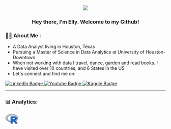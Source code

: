<div id="header" align="center">
  <img src="https://media.giphy.com/media/hpXdHPfFI5wTABdDx9/giphy.gif" width="300"/>
</div>
<h3 id="header" align="center">
 Hey there, I’m Elly. Welcome to my Github! 
</h3>

### :woman_technologist: About Me :
- A Data Analyst living in Houston, Texas
- Pursuing a Master of Science in Data Analytics at University of Houston-Downtown
- When not working with data I travel, dance, garden and read books. I have visited over 10 countries, and 6 States in the US
- Let's connect and find me on: 
<div id="badges">
  <a href="https://www.linkedin.com/in/elly-pham-15018193/">
    <img src="https://img.shields.io/badge/LinkedIn-blue?style=for-the-badge&logo=linkedin&logoColor=white" alt="LinkedIn Badge" width="20" height="20"/>
  </a>
  <a href="https://www.youtube.com/channel/UCe9iz4aZDOmoOjSGmRDkBnQ">
    <img src="https://img.shields.io/badge/YouTube-red?style=for-the-badge&logo=youtube&logoColor=white" alt="Youtube Badge"/>
  </a>
  <a href="https://www.kaggle.com/ellypham">
    <img src="https://img.shields.io/badge/Kaggle-20BEFF?style=for-the-badge&logo=Kaggle&logoColor=white" alt="Kaggle Badge"/>
  </a>
</div>

---

### 📊 Analytics:

<div>
  <img src="https://github.com/devicons/devicon/blob/master/icons/r/r-original.svg" title="R" alt="Java" width="40" height="40"/>&nbsp;
</div>

<!---
Ellypham92/Ellypham92 is a ✨ special ✨ repository because its `README.md` (this file) appears on your GitHub profile.
You can click the Preview link to take a look at your changes.
--->
